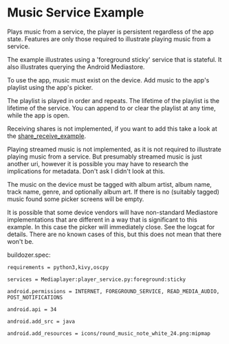 Music Service Example
=====================

Plays music from a service, the player is persistent regardless of the app state. Features are only those required to illustrate playing music from a service.

The example illustrates using a 'foreground sticky' service that is stateful. It also illustrates querying the Android Mediastore.

To use the app, music must exist on the device. Add music to the app's playlist using the app's picker.

The playlist is played in order and repeats. The lifetime of the playlist is the lifetime of the service. You can append to or clear the playlist at any time, while the app is open.

Receiving shares is not implemented, if you want to add this take a look at the [share_receive_example](https://github.com/Android-for-Python/share_receive_example).

Playing streamed music is not implemented, as it is not required to illustrate playing music from a service. But presumably streamed music is just another uri, however it is possible you may have to research the implications for metadata. Don't ask I didn't look at this.

The music on the device must be tagged with album artist, album name, track name, genre, and optionally album art. If there is no (suitably tagged) music found some picker screens will be empty.

It is possible that some device vendors will have non-standard Mediastore implementations that are different in a way that is significant to this example. In this case the picker will immediately close. See the logcat for details. There are no known cases of this, but this does not mean that there won't be.

buildozer.spec:
```
requirements = python3,kivy,oscpy

services = Mediaplayer:player_service.py:foreground:sticky

android.permissions = INTERNET, FOREGROUND_SERVICE, READ_MEDIA_AUDIO, POST_NOTIFICATIONS

android.api = 34

android.add_src = java

android.add_resources = icons/round_music_note_white_24.png:mipmap



```

